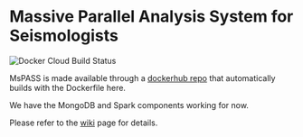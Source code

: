 # Massive Parallel Analysis System for Seismologists 

![Docker Cloud Build Status](https://img.shields.io/docker/cloud/build/wangyinz/mspass)

MsPASS is made available through a [dockerhub repo](https://hub.docker.com/r/wangyinz/mspass) that automatically builds with the Dockerfile here. 

We have the MongoDB and Spark components working for now.

Please refer to the [wiki](https://github.com/wangyinz/mspass/wiki) page for details.
